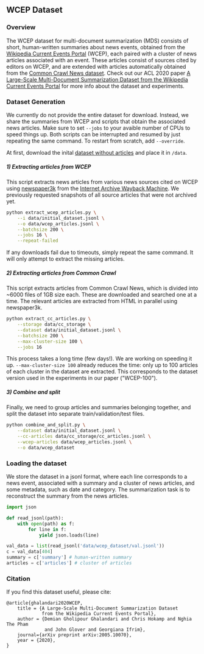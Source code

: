 ## WCEP Dataset
### Overview
The WCEP dataset for multi-document summarization (MDS)  consists of short, human-written summaries about news events, obtained from the [Wikipedia Current Events Portal](https://en.wikipedia.org/wiki/Portal:Current_events "Wikipedia Current Events Portal") (WCEP), each paired with a cluster of news articles associated with an event. These articles consist of sources cited by editors on WCEP, and are extended with articles automatically obtained from the [Common Crawl News dataset](https://commoncrawl.org/2016/10/news-dataset-available/ "CommonCrawl News dataset"). Check out our ACL 2020 paper [A Large-Scale Multi-Document Summarization Dataset from the Wikipedia Current Events Portal](https://arxiv.org/abs/2005.10070) for more info about the dataset and experiments.
### Dataset Generation
We currently do not provide the entire dataset for download. Instead, we share the summaries from WCEP and scripts that obtain the associated news articles. Make sure to set `--jobs` to your avaible number of CPUs to speed things up. Both scripts can be interrupted and resumed by just repeating the same command. To restart from scratch, add `--override`.

At first, download the inital [dataset without articles](https://drive.google.com/file/d/1LGYFKGzCgvdllwIQHDF5qSxtan1Y0Re9/view?usp=sharing "dataset without articles") and place it in `/data`.
##### 1) Extracting articles from WCEP
This script extracts news articles from various news sources cited on WCEP using [newspaper3k](https://github.com/codelucas/newspaper "newspaper3k") from the [Internet Archive Wayback Machine](https://archive.org/). We previously requested snapshots of all source articles that were not archived yet.

```bash
python extract_wcep_articles.py \
    --i data/initial_dataset.jsonl \
    --o data/wcep_articles.jsonl \
    --batchsize 200 \
    --jobs 16 \
    --repeat-failed
```
If any downloads fail due to timeouts, simply repeat the same command. It will only attempt to extract the missing articles.
##### 2) Extracting articles from Common Crawl
This script extracts articles from Common Crawl News, which is divided into ~6000 files of 1GB size each. These are downloaded and searched one at a time. The relevant articles are extracted from HTML in parallel using newspaper3k.
```bash
python extract_cc_articles.py \
    --storage data/cc_storage \
    --dataset data/initial_dataset.jsonl \
    --batchsize 200 \
    --max-cluster-size 100 \
    --jobs 16
```

This process takes a long time (few days!). We are working on speeding it up.
`--max-cluster-size 100` already reduces the time: only up to 100 articles of each cluster in the dataset are extracted. This corresponds to the dataset version used in the experiments in our paper ("WCEP-100").
##### 3) Combine and split
Finally, we need to group articles and summaries belonging together, and split the dataset into separate train/validation/test files.
```bash
python combine_and_split.py \
    --dataset data/initial_dataset.jsonl \
    --cc-articles data/cc_storage/cc_articles.jsonl \
    --wcep-articles data/wcep_articles.jsonl \
    --o data/wcep_dataset
```

### Loading the dataset
We store the dataset in a jsonl format, where each line corresponds to a news event, associated with a summary and a cluster of news articles, and some metadata, such as date and category. The summarization task is to reconstruct the summary from the news articles.

```python
import json

def read_jsonl(path):
    with open(path) as f:
        for line in f:
            yield json.loads(line)

val_data = list(read_jsonl('data/wcep_dataset/val.jsonl'))
c = val_data[404]
summary = c['summary'] # human-written summary
articles = c['articles'] # cluster of articles
```

### Citation 

If you find this dataset useful, please cite: 
```
@article{ghalandari2020WCEP,
    title = {A Large-Scale Multi-Document Summarization Dataset 
             from the Wikipedia Current Events Portal},
    author = {Demian Gholipour Ghalandari and Chris Hokamp and Nghia The Pham 
              and John Glover and Georgiana Ifrim},
    journal={arXiv preprint arXiv:2005.10070},
    year = {2020},
}

```


